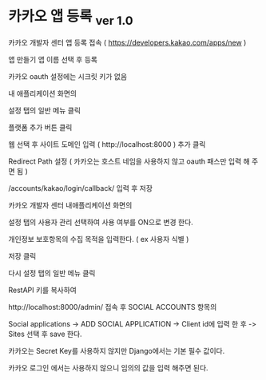 # 카카오 앱 등록 <sub>ver 1.0</sub>

카카오 개발자 센터 앱 등록 접속 ( https://developers.kakao.com/apps/new )

앱 만들기 앱 이름 선택 후 등록

카카오 oauth 설정에는 시크릿 키가 없음

내 애플리케이션 화면의

설정 탭의 일반 메뉴 클릭

플랫폼 추가 버튼 클릭

웹 선택 후 사이트 도메인 입력 ( http://localhost:8000 ) 추가 클릭

Redirect Path 설정 ( 카카오는 호스트 네임을 사용하지 않고 oauth 패스만 입력 해 주면 됨 )

/accounts/kakao/login/callback/ 입력 후 저장


카카오 개발자 센터 내애플리케이션 화면의

설정 탭의 사용자 관리 선택하여 사용 여부를 ON으로 변경 한다.

개인정보 보호항목의 수집 목적을 입력한다. ( ex 사용자 식별 )

저장 클릭

다시 설정 탭의 일반 메뉴 클릭

RestAPI 키를 복사하여

http://localhost:8000/admin/ 접속 후 SOCIAL ACCOUNTS 항목의

Social applications -> ADD SOCIAL APPLICATION -> Client id에 입력 한 후 -> Sites 선택 후 save 한다.

카카오는 Secret Key를 사용하지 않지만 Django에서는 기본 필수 값이다.

카카오 로그인 에서는 사용하지 않으니 임의의 값을 입력 해주면 된다.
